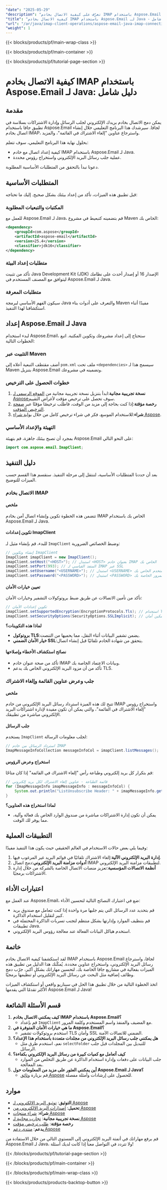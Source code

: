 ```yaml
---
"date": "2025-05-29"
"description": "تعرّف على كيفية الاتصال بخادم IMAP باستخدام Aspose.Email لجافا، وجلب رسائل البريد الإلكتروني، وإدارة الاشتراكات بكفاءة. مثالي لأتمتة البريد الإلكتروني في تطبيقات المؤسسات أو التطبيقات الشخصية."
"title": "كيفية الاتصال بخادم IMAP باستخدام Aspose.Email لـ Java - دليل شامل"
"url": "/ar/java/imap-client-operations/aspose-email-java-imap-connection-fetch-unsubscribe/"
"weight": 1
---
```


{{< blocks/products/pf/main-wrap-class >}}

{{< blocks/products/pf/main-container >}}

{{< blocks/products/pf/tutorial-page-section >}}
# كيفية الاتصال بخادم IMAP باستخدام Aspose.Email لـ Java: دليل شامل

## مقدمة

يمكن دمج الاتصال بخادم بريدك الإلكتروني لجلب الرسائل وإدارة الاشتراكات بسلاسة في تطبيق جافا باستخدام Aspose.Email لجافا. سيرشدك هذا البرنامج التعليمي خلال إنشاء اتصال بخادم IMAP، واسترجاع عناوين "إلغاء الاشتراك في القائمة"، والمزيد.

بحلول نهاية هذا البرنامج التعليمي، سوف تتعلم:
- كيفية إعداد اتصال مع خادم IMAP باستخدام Aspose.Email لـ Java.
- عملية جلب رسائل البريد الإلكتروني واستخراج رؤوس محددة.

دعونا نبدأ بالتحقق من المتطلبات الأساسية المطلوبة.

## المتطلبات الأساسية

قبل تطبيق هذه الميزات، تأكد من إعداد بيئتك بشكل صحيح. إليك ما تحتاجه:

### المكتبات والتبعيات المطلوبة
للعمل مع Aspose.Email لـ Java، قم بتضمينه كتبعيط في مشروع Maven الخاص بك:
```xml
<dependency>
    <groupId>com.aspose</groupId>
    <artifactId>aspose-email</artifactId>
    <version>25.4</version>
    <classifier>jdk16</classifier>
</dependency>
```

### متطلبات إعداد البيئة
تأكد من تثبيت Java Development Kit (JDK) الإصدار 16 أو إصدار أحدث على نظامك ليتوافق مع المصنف المستخدم في Aspose.Email لـ Java.

### متطلبات المعرفة
سيكون الفهم الأساسي لبرمجة Java والتعرف على أدوات بناء Maven مفيدًا أثناء استكشافنا لهذا التنفيذ.

## إعداد Aspose.Email لـ Java

لبدء استخدام Aspose.Email، ستحتاج إلى إعداد مشروعك وتكوين المكتبة. اتبع الخطوات التالية:

### التثبيت عبر Maven
أضف مقتطف التبعية أعلاه إلى `pom.xml` ملف تحت `<dependencies>` سيسمح هذا لـ Maven بتنزيل Aspose.Email وتضمينه في مشروعك.

### خطوات الحصول على الترخيص
1. **نسخة تجريبية مجانية**:ابدأ بتنزيل نسخة تجريبية مجانية من [الموقع الرسمي لـ Aspose](https://releases.aspose.com/email/java/)سوف تحصل على ترخيص مؤقت لأغراض التقييم.
2. **رخصة مؤقتة**:إذا كنت بحاجة إلى مزيد من الوقت، فاطلب ترخيصًا مؤقتًا عبر [صفحة الترخيص المؤقت](https://purchase.aspose.com/temporary-license/).
3. **شراء**:للاستخدام الموسع، فكر في شراء ترخيص كامل من خلال [بوابة شراء Aspose](https://purchase.aspose.com/buy).

### التهيئة والإعداد الأساسي
بمجرد أن تصبح بيئتك جاهزة، قم بتهيئة Aspose.Email على النحو التالي:
```java
import com.aspose.email.ImapClient;
```

## دليل التنفيذ

بعد أن حددنا المتطلبات الأساسية، لننتقل إلى مرحلة التنفيذ. سنقسم هذا القسم حسب الميزات للتوضيح.

### الاتصال بخادم IMAP

#### ملخص
تتضمن هذه الخطوة تكوين وإنشاء اتصال آمن بخادم IMAP الخاص بك باستخدام Aspose.Email لـ Java.

#### تكوين إعدادات ImapClient
للبدء، قم بإنشاء مثيل لـ `ImapClient` وضبط الخصائص الضرورية:
```java
// إنشاء وتكوين ImapClient
ImapClient imapClient = new ImapClient();
imapClient.setHost("<HOST>"); // استبدل <HOST> بعنوان خادم IMAP الخاص بك
imapClient.setPort(993); // المنفذ القياسي لـ IMAP عبر SSL
imapClient.setUsername("<USERNAME>"); // استبدل <USERNAME> باسم المستخدم الخاص بك
imapClient.setPassword("<PASSWORD>"); // استبدل <PASSWORD> بكلمة المرور الخاصة بك
```

#### تعيين خيارات الأمان
تأكد من تأمين الاتصالات عن طريق ضبط بروتوكولات التشفير وخيارات الأمان:
```java
// تكوين إعدادات الأمان
imapClient.setSupportedEncryption(EncryptionProtocols.Tls); // استخدام TLS للتشفير
imapClient.setSecurityOptions(SecurityOptions.SSLImplicit); // تمكين أمان SSL الضمني
```

**لماذا هذه التكوينات؟**
- **بروتوكول TLS**:يضمن تشفير البيانات أثناء النقل، مما يحميها من التنصت.
- **خيار الأمان الضمني SSL**:يتحقق من شهادة الخادم تلقائيًا قبل إنشاء اتصال.

#### نصائح استكشاف الأخطاء وإصلاحها
- تأكد من صحة عنوان خادم IMAP وبيانات الاعتماد الخاصة بك.
- تأكد من أن مزود البريد الإلكتروني الخاص بك يدعم TLS.

### جلب وعرض عناوين القائمة وإلغاء الاشتراك

#### ملخص
تتيح لك هذه الميزة استرداد رسائل البريد الإلكتروني من خادم IMAP واستخراج رؤوس "إلغاء الاشتراك في القائمة"، والتي يمكن أن تكون مفيدة لإدارة اشتراكات البريد الإلكتروني مباشرة من تطبيقك.

#### جلب الرسائل
يستخدم `ImapClient` لجلب معلومات الرسالة:
```java
// استرداد الرسائل من خادم IMAP
ImapMessageInfoCollection messageInfoCol = imapClient.listMessages();
```

#### استخراج وعرض الرؤوس
قم بتكرار كل بريد إلكتروني وطباعة رأس "إلغاء الاشتراك في القائمة" إذا كان متاحًا:
```java
// قائمة الطباعة - عناوين إلغاء الاشتراك لكل بريد إلكتروني
for (ImapMessageInfo imapMessageInfo : messageInfoCol) {
    System.out.println("ListUnsubscribe Header: " + imapMessageInfo.getListUnsubscribe());
}
```

**لماذا استخراج هذه العناوين؟**
- يمكن أن تكون إدارة الاشتراكات مباشرة من صندوق الوارد الخاص بك فعالة وآلية، مما يوفر لك الوقت.

## التطبيقات العملية

وفيما يلي بعض حالات الاستخدام في العالم الحقيقي حيث يكون هذا التنفيذ مفيدًا:
1. **إدارة البريد الإلكتروني الآلية**:إلغاء الاشتراك تلقائيًا في قوائم البريد غير المرغوب فيها.
2. **أدوات مزامنة البريد الإلكتروني**:دمج اتصال IMAP لتطبيقات مزامنة البريد الإلكتروني.
3. **أنظمة الاتصالات المؤسسية**:تعزيز منصات الاتصال الخاصة بالشركة من خلال إدارة الاشتراكات برمجيًا.

## اعتبارات الأداء

عند العمل مع Aspose.Email، ضع في اعتبارك النصائح التالية لتحسين الأداء:
- قم بتحديد عدد الرسائل التي يتم جلبها مرة واحدة إذا كنت تتعامل مع صندوق بريد كبير لتقليل استخدام الذاكرة.
- قم بتنظيف الموارد وإدارتها بشكل منتظم لتجنب تسربات الذاكرة المحتملة في تطبيقات Java.
- استخدم هياكل البيانات الفعالة عند معالجة رؤوس البريد الإلكتروني.

## خاتمة

لقد استكشفنا كيفية الاتصال بخادم IMAP باستخدام Aspose.Email لجافا، واسترجاع رسائل البريد الإلكتروني، واستخراج عناوين محددة. يُمكّنك هذا الدليل من تطبيق هذه الميزات بفعالية في مشاريع جافا الخاصة بك. لتحسين مهاراتك بشكل أكبر، جرّب دمج وظائف إضافية مثل البحث عن رسائل البريد الإلكتروني أو تنظيمها برمجيًا.

اتخذ الخطوة التالية من خلال تطبيق هذا الحل في سيناريو واقعي أو استكشاف الميزات الأكثر تقدمًا التي يقدمها Aspose.Email لـ Java!

## قسم الأسئلة الشائعة
1. **كيف يمكنني الاتصال بخادم IMAP باستخدام Aspose.Email؟**
   - قم بإعداد `ImapClient` مع المضيف والمنفذ واسم المستخدم وكلمة المرور.
2. **ما هي خيارات الأمان المتوفرة في Aspose.Email؟**
   - استخدم بروتوكولات تشفير TLS وأمان SSL الضمني للاتصالات الآمنة.
3. **هل يمكنني جلب رسائل البريد الإلكتروني من مجلدات متعددة باستخدام هذا الإعداد؟**
   - نعم، استخدم طرق مثل `selectFolder` للتبديل بين المجلدات قبل جلب الرسائل.
4. **كيف أتعامل مع كميات كبيرة من رسائل البريد الإلكتروني بكفاءة؟**
   - جلب البيانات على دفعات وإدارة استخدام الذاكرة عن طريق التخلص من الموارد بعد المعالجة.
5. **أين يمكنني العثور على مزيد من المعلومات حول Aspose.Email لـ Java؟**
   - قم بزيارة [وثائق Aspose](https://reference.aspose.com/email/java/) للحصول على إرشادات وأمثلة مفصلة.

## موارد
- **التوثيق**: [توثيق البريد الإلكتروني لـ Aspose](https://reference.aspose.com/email/java/)
- **تحميل**: [إصدارات البريد الإلكتروني من Aspose](https://releases.aspose.com/email/java/)
- **شراء**: [شراء منتجات Aspose](https://purchase.aspose.com/buy)
- **نسخة تجريبية مجانية**: [تجارب مجانية لـ Aspose](https://releases.aspose.com/email/java/)
- **رخصة مؤقتة**: [طلب ترخيص مؤقت](https://purchase.aspose.com/temporary-license/)
- **يدعم**: [منتدى دعم Aspose](https://forum.aspose.com/c/email/10)

قم برفع مهاراتك في أتمتة البريد الإلكتروني إلى المستوى التالي من خلال الاستفادة من Aspose.Email لـ Java، ولا تتردد في التواصل معنا إذا كانت لديك أسئلة!

{{< /blocks/products/pf/tutorial-page-section >}}

{{< /blocks/products/pf/main-container >}}

{{< /blocks/products/pf/main-wrap-class >}}

{{< blocks/products/products-backtop-button >}}